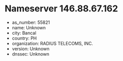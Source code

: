 # Nameserver 146.88.67.162

* as_number: 55821
* name: Unknown
* city: Bancal
* country: PH
* organization: RADIUS TELECOMS, INC.
* version: Unknown
* dnssec: Unknown
